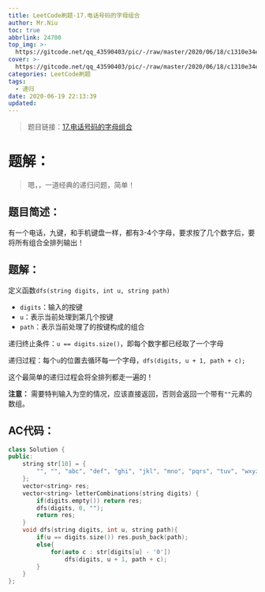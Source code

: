 ```yaml
---
title: LeetCode刷题-17.电话号码的字母组合
author: Mr.Niu
toc: true
abbrlink: 24700
top_img: >-
  https://gitcode.net/qq_43590403/pic/-/raw/master/2020/06/18/c1310e34e87ef382cbac996baf719385.png
cover: >-
  https://gitcode.net/qq_43590403/pic/-/raw/master/2020/06/18/c1310e34e87ef382cbac996baf719385.png
categories: LeetCode刷题
tags:
  - 递归
date: 2020-06-19 22:13:39
updated:
---
```












> 题目链接：[17.电话号码的字母组合](https://leetcode-cn.com/problems/letter-combinations-of-a-phone-number/)



# 题解：



> 嗯，，一道经典的递归问题，简单！



## 题目简述：

有一个电话，九键，和手机键盘一样，都有3-4个字母，要求按了几个数字后，要将所有组合全排列输出！

## 题解：



定义函数`dfs(string digits, int u, string path)`

- `digits`：输入的按键
- `u`：表示当前处理到第几个按键
- `path`：表示当前处理了的按键构成的组合



递归终止条件：`u == digits.size()`，即每个数字都已经取了一个字母

递归过程：每个`u`的位置去循环每一个字母，`dfs(digits, u + 1, path + c);`



这个最简单的递归过程会将全排列都走一遍的！



**注意：** 需要特判输入为空的情况，应该直接返回，否则会返回一个带有`""`元素的数组。

## AC代码：



```c++
class Solution {
public:
    string str[10] = {
        "", "", "abc", "def", "ghi", "jkl", "mno", "pqrs", "tuv", "wxyz"
    };
    vector<string> res;
    vector<string> letterCombinations(string digits) {
        if(digits.empty()) return res;
        dfs(digits, 0, "");
        return res;
    }
    void dfs(string digits, int u, string path){
        if(u == digits.size()) res.push_back(path);
        else{
            for(auto c : str[digits[u] - '0'])
                dfs(digits, u + 1, path + c);
        }
    }
};
```




